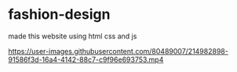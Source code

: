 # fashion-design
made this website using html css and js


https://user-images.githubusercontent.com/80489007/214982898-91586f3d-16a4-4142-88c7-c9f96e693753.mp4

